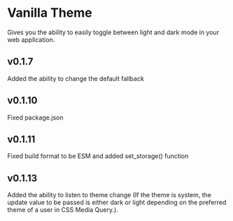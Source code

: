 # Vanilla Theme
Gives you the ability to easily toggle between light and dark mode in your web application.

## v0.1.7

Added the ability to change the default fallback

## v0.1.10

Fixed package.json

## v0.1.11

Fixed build format to be ESM and added set_storage() function

## v0.1.13

Added the ability to listen to theme change \(If the theme is system, the update value to be passed is either dark or light depending on the preferred theme of a user in CSS Media Query.\).
